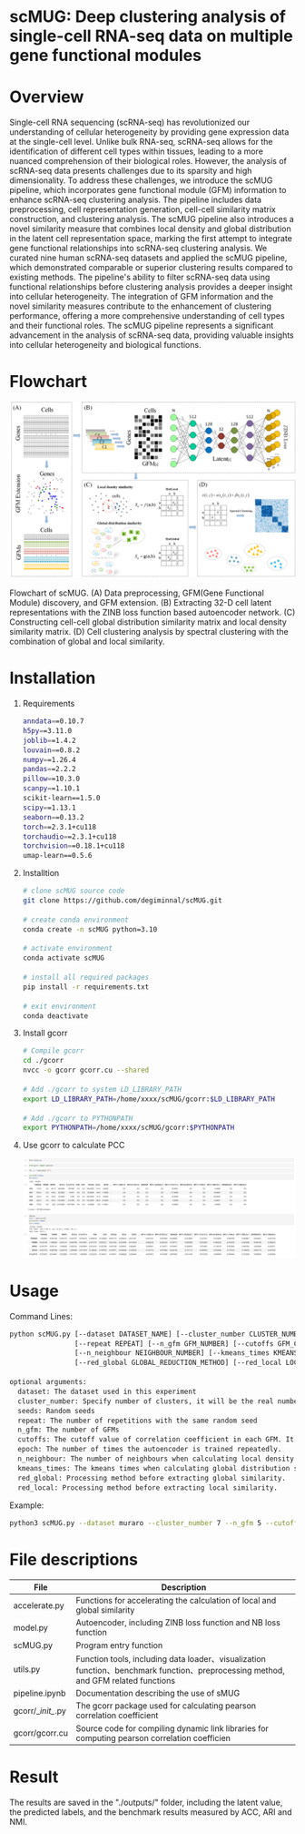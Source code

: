 # scMUG: Deep clustering analysis of single-cell RNA-seq data on multiple gene functional modules



# Overview

Single-cell RNA sequencing (scRNA-seq) has revolutionized our understanding of cellular heterogeneity by providing gene expression data at the single-cell level. Unlike bulk RNA-seq, scRNA-seq allows for the identification of different cell types within tissues, leading to a more nuanced comprehension of their biological roles. However, the analysis of scRNA-seq data presents challenges due to its sparsity and high dimensionality. To address these challenges, we introduce the scMUG pipeline, which incorporates gene functional module (GFM) information to enhance scRNA-seq clustering analysis. The pipeline includes data preprocessing, cell representation generation, cell-cell similarity matrix construction, and clustering analysis. The scMUG pipeline also introduces a novel similarity measure that combines local density and global distribution in the latent cell representation space, marking the first attempt to integrate gene functional relationships into scRNA-seq clustering analysis. We curated nine human scRNA-seq datasets and applied the scMUG pipeline, which demonstrated comparable or superior clustering results compared to existing methods. The pipeline's ability to filter scRNA-seq data using functional relationships before clustering analysis provides a deeper insight into cellular heterogeneity. The integration of GFM information and the novel similarity measures contribute to the enhancement of clustering performance, offering a more comprehensive understanding of cell types and their functional roles. The scMUG pipeline represents a significant advancement in the analysis of scRNA-seq data, providing valuable insights into cellular heterogeneity and biological functions. 

# Flowchart 

![pipeline](./images/pipeline.png) 

Flowchart of scMUG.  (A) Data preprocessing, GFM(Gene Functional Module) discovery, and GFM extension. (B) Extracting 32-D cell latent representations with the ZINB loss function based autoencoder network. (C) Constructing cell-cell global distribution similarity matrix and local density similarity matrix. (D) Cell clustering analysis by spectral clustering with the combination of global and local similarity.

# Installation

1. Requirements

   ```bash
   anndata==0.10.7
   h5py==3.11.0
   joblib==1.4.2
   louvain==0.8.2
   numpy==1.26.4
   pandas==2.2.2
   pillow==10.3.0
   scanpy==1.10.1
   scikit-learn==1.5.0
   scipy==1.13.1
   seaborn==0.13.2
   torch==2.3.1+cu118
   torchaudio==2.3.1+cu118
   torchvision==0.18.1+cu118
   umap-learn==0.5.6
   ```

2. Installtion

   ```bash
   # clone scMUG source code
   git clone https://github.com/degiminnal/scMUG.git
   
   # create conda environment
   conda create -n scMUG python=3.10
   
   # activate environment
   conda activate scMUG
   
   # install all required packages
   pip install -r requirements.txt
   
   # exit environment
   conda deactivate
   ```

3. Install gcorr

   ```bash
   # Compile gcorr
   cd ./gcorr 
   nvcc -o gcorr gcorr.cu --shared
   
   # Add ./gcorr to system LD_LIBRARY_PATH
   export LD_LIBRARY_PATH=/home/xxxx/scMUG/gcorr:$LD_LIBRARY_PATH
   
   # Add ./gcorr to PYTHONPATH
   export PYTHONPATH=/home/xxxx/scMUG/gcorr:$PYTHONPATH
   ```

4. Use gcorr to calculate PCC

   ![gcorr](./gcorr/corr.png)

# Usage

Command Lines:

```bash
python scMUG.py [--dataset DATASET_NAME] [--cluster_number CLUSTER_NUMBER] [--seeds SEEDS]
				[--repeat REPEAT] [--n_gfm GFM_NUMBER] [--cutoffs GFM_CUTOFFS] [--epoch EPOCH]
				[--n_neighbour NEIGHBOUR_NUMBER] [--kmeans_times KMEANS_TIMES] 
				[--red_global GLOBAL_REDUCTION_METHOD] [--red_local LOCAL_REDUCTION_METHOD]
				
optional arguments:
  dataset: The dataset used in this experiment
  cluster_number: Specify number of clusters, it will be the real number of clusters if not specified.
  seeds: Random seeds
  repeat: The number of repetitions with the same random seed
  n_gfm: The number of GFMs
  cutoffs: The cutoff value of correlation coefficient in each GFM. It should be pre-calculated.
  epoch: The number of times the autoencoder is trained repeatedly.
  n_neighbour: The number of neighbours when calculating local density similarity.
  kmeans_times: The kmeans times when calculating global distribution similarity.
  red_global: Processing method before extracting global similarity.
  red_local: Processing method before extracting local similarity.
```

Example:

```bash
python3 scMUG.py --dataset muraro --cluster_number 7 --n_gfm 5 --cutoffs 0.14,0.14,0.15,0.14,0.14 --seeds 1111,2222,3333,4444,5555,6666,7777,8888,9999,10000
```

# File descriptions

| File              | Description                                                  |
| ----------------- | ------------------------------------------------------------ |
| accelerate.py     | Functions for accelerating the calculation of local and global similarity |
| model.py          | Autoencoder, including ZINB loss function and NB loss function |
| scMUG.py          | Program entry function                                       |
| utils.py          | Function tools, including data loader、visualization function、benchmark function、preprocessing method, and GFM related functions |
| pipeline.ipynb | Documentation describing the use of sMUG |
| gcorr/\__init\__.py | The gcorr package used for calculating pearson correlation coefficient |
| gcorr/gcorr.cu | Source code for compiling dynamic link libraries for computing pearson correlation coefficien |

# Result

The results are saved in the "./outputs/" folder, including the latent value, the predicted labels, and the benchmark results measured by ACC, ARI and NMI.

